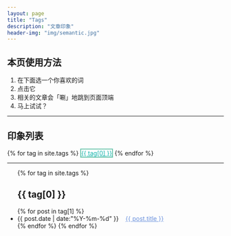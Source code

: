 ```yaml
---
layout: page
title: "Tags"
description: "文章印象"  
header-img: "img/semantic.jpg"  
---
```


## 本页使用方法

1. 在下面选一个你喜欢的词
2. 点击它
3. 相关的文章会「唰」地跳到页面顶端
4. 马上试试？

***
<h2>印象列表</h2> 


<div id="tagcloud">
{% for tag in site.tags %}
<a href="#{{ tag[0] }}" title="{{ tag[0] }}" rel="{{ tag[1].size }}" style="color:#12b5ad;border: solid #6AC5AC 2px">{{ tag[0] }}</a>
{% endfor %}
</div>

***

<ul class="listing">
{% for tag in site.tags %}
  <h2 class="listing-seperator" id="{{ tag[0] }}" >{{ tag[0] }}</h2>
{% for post in tag[1] %}
  <li class="listing-item">
  <time datetime="{{ post.date | date:"%Y-%m-%d" }}">{{ post.date | date:"%Y-%m-%d" }}</time>
  <span>&nbsp;&nbsp;</span>
  <a href="{{ post.url }}" title="{{ post.title }}" style="color:#6b92dd">{{ post.title }}</a>
  </li>
{% endfor %}
{% endfor %}
</ul>

<!-- <script src="/js/tagcloud.js"></script>

<script language="javascript">
$.fn.tagcloud.defaults = {
  size: {start: 14, end: 18, unit: 'pt'},
  color: {start: '#cde', end: '#f52'}
};

$(function () {
  $('#tagcloud a').tagcloud();
});
</script>
 -->
